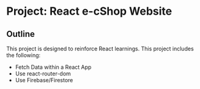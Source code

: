 # Project: React e-cShop Website

## Outline

This project is designed to reinforce React learnings.
This project includes the following:

- Fetch Data within a React App
- Use react-router-dom
- Use Firebase/Firestore
